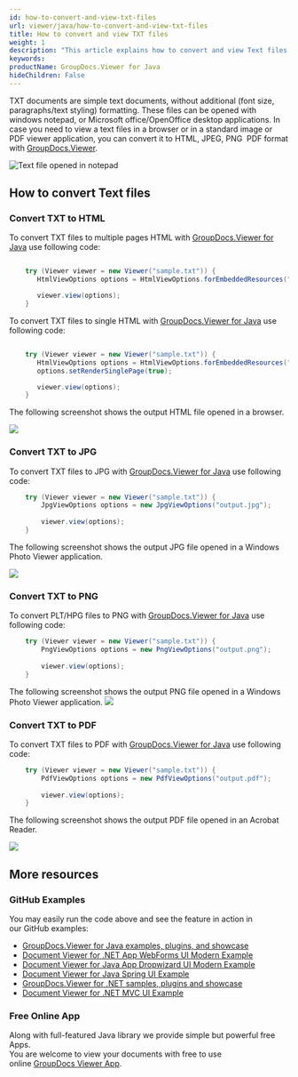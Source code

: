 ```yaml
---
id: how-to-convert-and-view-txt-files
url: viewer/java/how-to-convert-and-view-txt-files
title: How to convert and view TXT files
weight: 1
description: "This article explains how to convert and view Text files with GroupDocs.Viewer within your Java applications."
keywords: 
productName: GroupDocs.Viewer for Java
hideChildren: False
---
```

TXT documents are simple text documents, without additional (font size, paragraphs/text styling) formatting.
These files can be opened with windows notepad, or Microsoft office/OpenOffice desktop applications.
In case you need to view a text files in a browser or in a standard image or PDF viewer application, you can convert it to HTML, JPEG, PNG  PDF format with [GroupDocs.Viewer](https://products.groupdocs.com/viewer). 

![Text file opened in notepad](viewer/java/images/how-to-convert-and-view-txt-files.png)

## How to convert Text files
### Convert TXT to HTML

To convert TXT files to multiple pages HTML with [GroupDocs.Viewer for Java](https://products.groupdocs.com/viewer/java) use following code:

```java

    try (Viewer viewer = new Viewer("sample.txt")) {
       HtmlViewOptions options = HtmlViewOptions.forEmbeddedResources("output_{0}.html");

       viewer.view(options);
    }
```


To convert TXT files to single HTML with [GroupDocs.Viewer for Java](https://products.groupdocs.com/viewer/java) use following code:

```java

    try (Viewer viewer = new Viewer("sample.txt")) {
       HtmlViewOptions options = HtmlViewOptions.forEmbeddedResources("output.html");
       options.setRenderSinglePage(true);

       viewer.view(options);
    }
```

The following screenshot shows the output HTML file opened in a browser.

![](viewer/java/images/how-to-convert-and-view-txt-files_1.png)

### Convert TXT to JPG
To convert TXT files to JPG with [GroupDocs.Viewer for Java](https://products.groupdocs.com/viewer/java) use following code: 
```java
    try (Viewer viewer = new Viewer("sample.txt")) {
        JpgViewOptions options = new JpgViewOptions("output.jpg");
    
        viewer.view(options);
    }
```

The following screenshot shows the output JPG file opened in a Windows Photo Viewer application.

![](viewer/java/images/how-to-convert-and-view-txt-files_2.png)

### Convert TXT to PNG
To convert PLT/HPG files to PNG with [GroupDocs.Viewer for Java](https://products.groupdocs.com/viewer/java) use following code: 
```java
    try (Viewer viewer = new Viewer("sample.txt")) {
        PngViewOptions options = new PngViewOptions("output.png");
        
        viewer.view(options);
    }
```

The following screenshot shows the output PNG file opened in a Windows Photo Viewer application.
![](viewer/java/images/how-to-convert-and-view-txt-files_3.png)

### Convert TXT to PDF
To convert TXT files to PDF with [GroupDocs.Viewer for Java](https://products.groupdocs.com/viewer/java) use following code: 
```java
    try (Viewer viewer = new Viewer("sample.txt")) {
        PdfViewOptions options = new PdfViewOptions("output.pdf");
    
        viewer.view(options);
    }
```

The following screenshot shows the output PDF file opened in an Acrobat Reader.

![](viewer/java/images/how-to-convert-and-view-txt-files_4.png)

## More resources 
### GitHub Examples 
You may easily run the code above and see the feature in action in our GitHub examples:
*   [GroupDocs.Viewer for Java examples, plugins, and showcase](https://github.com/groupdocs-viewer/GroupDocs.Viewer-for-Java)
*   [Document Viewer for .NET App WebForms UI Modern Example](https://github.com/groupdocs-viewer/GroupDocs.Viewer-for-.NET-WebForms)    
*   [Document Viewer for Java App Dropwizard UI Modern Example](https://github.com/groupdocs-viewer/GroupDocs.Viewer-for-Java-Dropwizard)    
*   [Document Viewer for Java Spring UI Example](https://github.com/groupdocs-viewer/GroupDocs.Viewer-for-Java-Spring)
*   [GroupDocs.Viewer for .NET samples, plugins and showcase](https://github.com/groupdocs-viewer/GroupDocs.Viewer-for-.NET)
*   [Document Viewer for .NET MVC UI Example](https://github.com/groupdocs-viewer/GroupDocs.Viewer-for-Java-MVC)     
    

### Free Online App 
Along with full-featured Java library we provide simple but powerful free Apps.  
You are welcome to view your documents with free to use online [GroupDocs Viewer App](https://products.groupdocs.app/viewer).
